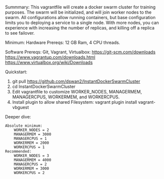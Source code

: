 Summmary:   This vagrantfile will create a docker swarm cluster for training purposes.   The swarm will be initialized, and will join worker nodes to the swarm.   All configurations allow running containers, 
but base configuration limits you to deploying a service to a single node.   With more nodes, you can experience with increasing the number of replicas, and killing off a replica to see failover.


Minimum: Hardware Prereqs: 12 GB Ram, 4 CPU threads.

Software Prereqs:  Git, Vagrant, Virtualbox:
	https://git-scm.com/downloads
	https://www.vagrantup.com/downloads.html
	https://www.virtualbox.org/wiki/Downloads

Quickstart:
1.  git pull  https://github.com/dswan2/InstantDockerSwarmCluster
2.  cd InstantDockerSwarmCluster
3.  Edit vagrantfile to customize WORKER_NODES, MANAGERMEM, MANAGERCPUS, WORKERMEM, and WORKERCPUS.   
4.  Install plugin to allow shared Filesystem:  vagrant plugin install vagrant-vbguest



Deeper dive:






	Absolute minimum:
		WORKER_NODES = 2
		MANAGERMEM = 3000
		MANAGERCPUS = 1
		WORKERMEM = 2000
		WORKERCPUS = 1
	Recommended:
		WORKER_NODES = 3
		MANAGERMEM = 4000
		MANAGERCPUS = 2
		WORKERMEM = 3000
		WORKERCPUS = 2




